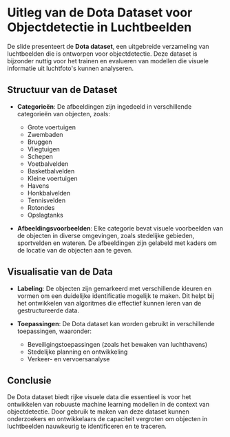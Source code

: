 # Uitleg van de Dota Dataset voor Objectdetectie in Luchtbeelden

De slide presenteert de **Dota dataset**, een uitgebreide verzameling van luchtbeelden die is ontworpen voor objectdetectie. Deze dataset is bijzonder nuttig voor het trainen en evalueren van modellen die visuele informatie uit luchtfoto's kunnen analyseren.

## Structuur van de Dataset

- **Categorieën**: De afbeeldingen zijn ingedeeld in verschillende categorieën van objecten, zoals:
  - Grote voertuigen
  - Zwembaden
  - Bruggen
  - Vliegtuigen
  - Schepen
  - Voetbalvelden
  - Basketbalvelden
  - Kleine voertuigen
  - Havens
  - Honkbalvelden
  - Tennisvelden
  - Rotondes
  - Opslagtanks

- **Afbeeldingsvoorbeelden**: Elke categorie bevat visuele voorbeelden van de objecten in diverse omgevingen, zoals stedelijke gebieden, sportvelden en wateren. De afbeeldingen zijn gelabeld met kaders om de locatie van de objecten aan te geven.

## Visualisatie van de Data

- **Labeling**: De objecten zijn gemarkeerd met verschillende kleuren en vormen om een duidelijke identificatie mogelijk te maken. Dit helpt bij het ontwikkelen van algoritmes die effectief kunnen leren van de gestructureerde data.

- **Toepassingen**: De Dota dataset kan worden gebruikt in verschillende toepassingen, waaronder:
  - Beveiligingstoepassingen (zoals het bewaken van luchthavens)
  - Stedelijke planning en ontwikkeling
  - Verkeer- en vervoersanalyse

## Conclusie

De Dota dataset biedt rijke visuele data die essentieel is voor het ontwikkelen van robuuste machine learning modellen in de context van objectdetectie. Door gebruik te maken van deze dataset kunnen onderzoekers en ontwikkelaars de capaciteit vergroten om objecten in luchtbeelden nauwkeurig te identificeren en te traceren.